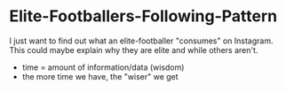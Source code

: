 # Elite-Footballers-Following-Pattern

I just want to find out what an elite-footballer "consumes" on Instagram. This could maybe explain why they are elite and while others aren't.

- time = amount of information/data (wisdom)
- the more time we have, the "wiser" we get
